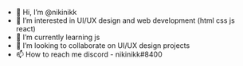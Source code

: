 - 👋 Hi, I’m @nikinikk
- 👀 I’m interested in UI/UX design and web development (html css js react)
- 🌱 I’m currently learning js
- 💞️ I’m looking to collaborate on UI/UX design projects
- 📫 How to reach me discord - nikinikk#8400

<!---
nikinikk/nikinikk is a ✨ special ✨ repository because its `README.md` (this file) appears on your GitHub profile.
You can click the Preview link to take a look at your changes.
--->

